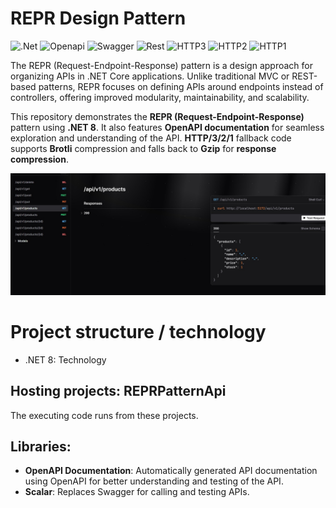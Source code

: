 # REPR Design Pattern

![.Net](https://img.shields.io/badge/-.NET%208.0-blueviolet?logo=dotnet) 
![Openapi](https://img.shields.io/badge/Docs-OpenAPI%208.0-success?style=flat-square)
![Swagger](https://img.shields.io/badge/-Swagger-%23Clojure?logo=swagger&logoColor=white)
![Rest](https://img.shields.io/badge/rest-40AEF0?logo=rest&logoColor=white)
![HTTP3](https://img.shields.io/badge/HTTP%203-v3.0-brightgreen)
![HTTP2](https://img.shields.io/badge/HTTP%202-v2.0-blue)
![HTTP1](https://img.shields.io/badge/HTTP%201-v1.1-orange)

The REPR (Request-Endpoint-Response) pattern is a design approach for organizing APIs in .NET Core applications. Unlike traditional MVC or REST-based patterns, REPR focuses on defining APIs around endpoints instead of controllers, offering improved modularity, maintainability, and scalability.

This repository demonstrates the **REPR (Request-Endpoint-Response)** pattern using **.NET 8**. It also features **OpenAPI documentation** for seamless exploration and understanding of the API. **HTTP/3/2/1** fallback code supports **Brotli** compression and falls back to **Gzip** for **response compression**.

![cqrs_pattern](./Screenshots/REPR_Pattern.jpg)

# Project structure / technology
* .NET 8: Technology

## Hosting projects: REPRPatternApi
The executing code runs from these projects.

## Libraries:
- **OpenAPI Documentation**: Automatically generated API documentation using OpenAPI for better understanding and testing of the 
API.
- **Scalar**: Replaces Swagger for calling and testing APIs.
